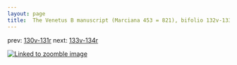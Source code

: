 ```yaml
---
layout: page
title:  The Venetus B manuscript (Marciana 453 = 821), bifolio 132v-133r
---
```


prev: [130v-131r](../130v-131r/) next: [133v-134r](../133v-134r/)



[![Linked to zoomble image](http://www.homermultitext.org/iipsrv?IIIF=/project/homer/pyramidal/deepzoom/hmt/vbbifolio/v1/vb_132v_133r.tif/full/2000,/0/default.jpg)](http://www.homermultitext.org/ict2/?urn=urn:cite2:hmt:vbbifolio.v1:vb_132v_133r)

